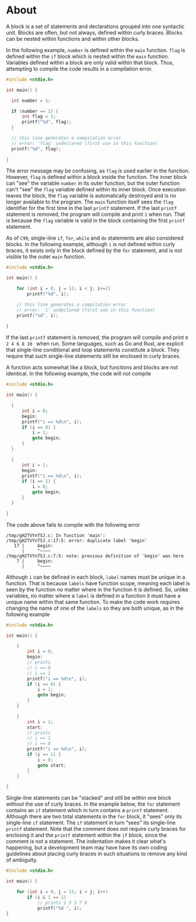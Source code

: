 # About

A block is a set of statements and declarations grouped into one syntactic unit.
Blocks are often, but not always, defined within curly braces.
Blocks can be nested within functions and within other blocks.

In the following example, `number` is defined within the `main` function.
`flag` is defined within the `if` block which is nested within the `main` function.
Variables defined within a block are only valid within that block.
Thus, attempting to compile the code results in a compilation error.

```c
#include <stdio.h>

int main() {

  int number = 1;

  if (number == 1) {
      int flag = 1;
      printf("%d", flag);
  }

  // this line generates a compilation error
  // error: 'flag' undeclared (first use in this function)
  printf("%d", flag);
    
}
```

The error message may be confusing, as `flag` _is_ used earlier in the function.
However, `flag` is defined within a block inside the function.
The inner block can "see" the variable `number` in its outer function, but the outer function can't "see" the `flag` variable defined within its inner block.
Once execution leaves the block, the `flag` variable is automatically destroyed and is no longer available to the program.
The `main` function itself sees the `flag` identifier for the first time in the last `printf` statement.
If the last `printf` statement is removed, the program will compile and print `1` when run.
That is because the `flag` variable is valid in the block containing the first `printf` statement.

As of `C99`, single-line `if`, `for`, `while` and `do` statements are also considered blocks.
In the following example, although `i` is not defined within curly braces, it exists only in the block defined by the `for` statement, and is not visible to the outer `main` function.

```c
#include <stdio.h>

int main() {

    for (int i = 0, j = 11; i < j; i+=2)
        printf("%d", i);

    // this line generates a compilation error
    // error: 'i' undeclared (first use in this function)
    printf("%d", i);
    
}
```

If the last `printf` statement is removed, the program will compile and print `0 2 4 6 8 10 ` when run.
Some languages, such as Go and Rust, are explicit that single-line conditional and loop statements constitute a block.
They require that such single-line statements still be enclosed in curly braces.

A function acts somewhat like a block, but functions and blocks are not identical.
In the following example, the code will not compile

```c
#include <stdio.h>

int main() {

  {
      int i = 0;
      begin:
      printf("i == %d\n", i);
      if (i == 0) {
          i = 1;
          goto begin;
      }
  }

  {
      int i = 1;
      begin:
      printf("i == %d\n", i);
      if (i == 1) {
          i = 0;
          goto begin;
      }
  }

}
```

The code above fails to compile with the following error

```
/tmp/gH2TVYnTSJ.c: In function 'main':
/tmp/gH2TVYnTSJ.c:17:5: error: duplicate label 'begin'
   17 |     begin:
      |     ^~~~~
/tmp/gH2TVYnTSJ.c:7:5: note: previous definition of 'begin' was here
    7 |     begin:
      |     ^~~~~
```

Although `i` can be defined in each block, `label` names must be unique in a function.
That is because `labels` have function scope, meaning each label is seen by the function no matter where in the function it is defined.
So, unlike variables, no matter where a `label` is defined in a function it must have a unique name within that same function.
To make the code work requires changing the name of one of the `labels` so they are both unique, as in the following example

```c
#include <stdio.h>

int main() {

    {
        int i = 0;
        begin:
        // prints
        // i == 0
        // i == 1
        printf("i == %d\n", i);
        if (i == 0) {
            i = 1;
            goto begin;
        }
    }

    {
        int i = 1;
        start:
        // prints
        // i == 1
        // i == 0    
        printf("i == %d\n", i);
        if (i == 1) {
            i = 0;
            goto start;
        }
    }

}
```

Single-line statements can be "stacked" and still be within one block without the use of curly braces.
In the example below, the `for` statement contains an `if` statement which in turn contains a `printf` statement.
Although there are two total statements in the `for` block, it "sees" only its single-line `if` statement.
The `if` statement in turn "sees" its single-line `printf` statement.
Note that the comment does not require curly braces for enclosing it and the `printf` statement within the `if` block, since the comment is not a statement.
The indentation makes it clear what's happening, but a development team may have have its own coding guidelines about placing curly braces in such situations to remove any kind of ambiguity.

```c
#include <stdio.h>

int main() {

    for (int i = 0, j = 11; i < j; i++)
        if (i & 1 == 1)
            // prints 1 3 5 7 9 
            printf("%d ", i);
}
```
